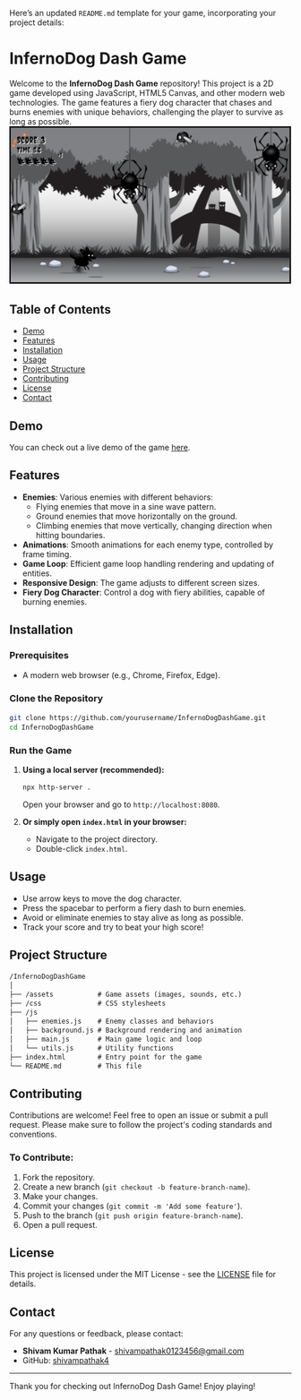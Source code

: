 Here’s an updated `README.md` template for your game, incorporating your project details:


# InfernoDog Dash Game

Welcome to the **InfernoDog Dash Game** repository! This project is a 2D game developed using JavaScript, HTML5 Canvas, and other modern web technologies. The game features a fiery dog character that chases and burns enemies with unique behaviors, challenging the player to survive as long as possible.
![alt text](Game-1.png)
## Table of Contents
- [Demo](#demo)
- [Features](#features)
- [Installation](#installation)
- [Usage](#usage)
- [Project Structure](#project-structure)
- [Contributing](#contributing)
- [License](#license)
- [Contact](#contact)

## Demo
You can check out a live demo of the game [here](https://2d-jsgame.netlify.app/).

## Features
- **Enemies**: Various enemies with different behaviors:
  - Flying enemies that move in a sine wave pattern.
  - Ground enemies that move horizontally on the ground.
  - Climbing enemies that move vertically, changing direction when hitting boundaries.
- **Animations**: Smooth animations for each enemy type, controlled by frame timing.
- **Game Loop**: Efficient game loop handling rendering and updating of entities.
- **Responsive Design**: The game adjusts to different screen sizes.
- **Fiery Dog Character**: Control a dog with fiery abilities, capable of burning enemies.

## Installation

### Prerequisites
- A modern web browser (e.g., Chrome, Firefox, Edge).

### Clone the Repository
```bash
git clone https://github.com/yourusername/InfernoDogDashGame.git
cd InfernoDogDashGame
```

### Run the Game
1. **Using a local server (recommended):**
   ```bash
   npx http-server .
   ```
   Open your browser and go to `http://localhost:8080`.

2. **Or simply open `index.html` in your browser:**
   - Navigate to the project directory.
   - Double-click `index.html`.

## Usage
- Use arrow keys to move the dog character.
- Press the spacebar to perform a fiery dash to burn enemies.
- Avoid or eliminate enemies to stay alive as long as possible.
- Track your score and try to beat your high score!

## Project Structure
```
/InfernoDogDashGame
│
├── /assets           # Game assets (images, sounds, etc.)
├── /css              # CSS stylesheets
├── /js
│   ├── enemies.js    # Enemy classes and behaviors
│   ├── background.js # Background rendering and animation
│   ├── main.js       # Main game logic and loop
│   └── utils.js      # Utility functions
├── index.html        # Entry point for the game
└── README.md         # This file
```

## Contributing
Contributions are welcome! Feel free to open an issue or submit a pull request. Please make sure to follow the project's coding standards and conventions.

### To Contribute:
1. Fork the repository.
2. Create a new branch (`git checkout -b feature-branch-name`).
3. Make your changes.
4. Commit your changes (`git commit -m 'Add some feature'`).
5. Push to the branch (`git push origin feature-branch-name`).
6. Open a pull request.

## License
This project is licensed under the MIT License - see the [LICENSE](LICENSE) file for details.

## Contact
For any questions or feedback, please contact:
- **Shivam Kumar Pathak** - [shivampathak0123456@gmail.com](mailto:shivampathak0123456@gmail.com)
- GitHub: [shivampathak4](https://github.com/shivampathak4)

---

Thank you for checking out InfernoDog Dash Game! Enjoy playing!


